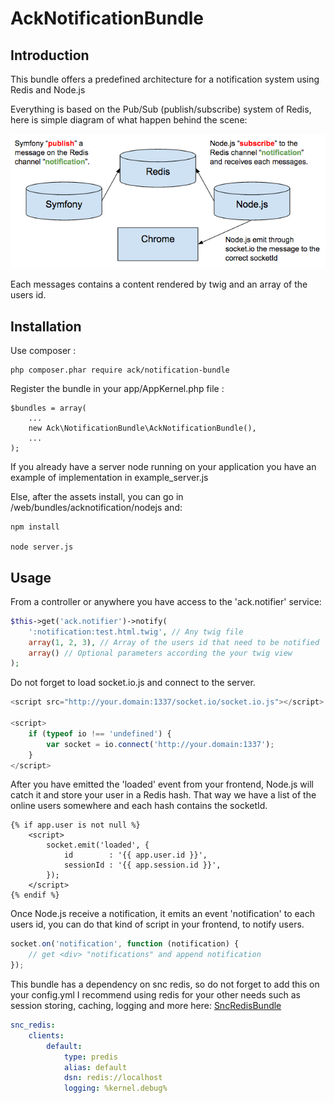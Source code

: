 AckNotificationBundle
=====================

Introduction
------------

This bundle offers a predefined architecture for a notification system using Redis and Node.js

Everything is based on the Pub/Sub (publish/subscribe) system of Redis, here is simple diagram of what happen behind the scene:

![Alt text](diagram.png?raw=true "Diag")

Each messages contains a content rendered by twig and an array of the users id.

Installation
------------

Use composer :

    php composer.phar require ack/notification-bundle

Register the bundle in your app/AppKernel.php file :

    $bundles = array(
        ...
        new Ack\NotificationBundle\AckNotificationBundle(),
        ...
    );

If you already have a server node running on your application you have an example of implementation in example_server.js

Else, after the assets install, you can go in /web/bundles/acknotification/nodejs and:

    npm install

    node server.js

Usage
------------

From a controller or anywhere you have access to the 'ack.notifier' service:

```php
$this->get('ack.notifier')->notify(
    ':notification:test.html.twig', // Any twig file
    array(1, 2, 3), // Array of the users id that need to be notified
    array() // Optional parameters according the your twig view
);
```
Do not forget to load socket.io.js and connect to the server.

```javascript
<script src="http://your.domain:1337/socket.io/socket.io.js"></script>

<script>
    if (typeof io !== 'undefined') {
        var socket = io.connect('http://your.domain:1337');
    }
</script>
```

After you have emitted the 'loaded' event from your frontend, Node.js will catch it and store your user in a Redis hash.
That way we have a list of the online users somewhere and each hash contains the socketId.

```twig
{% if app.user is not null %}
    <script>
        socket.emit('loaded', {
            id        : '{{ app.user.id }}',
            sessionId : '{{ app.session.id }}',
        });
    </script>
{% endif %}
```
Once Node.js receive a notification, it emits an event 'notification' to each users id, you can do that kind of script in your frontend, to notify users.

```javascript
socket.on('notification', function (notification) {
    // get <div> "notifications" and append notification
});
```
This bundle has a dependency on snc redis, so do not forget to add this on your config.yml
I recommend using redis for your other needs such as session storing, caching, logging and more here: [SncRedisBundle](https://github.com/snc/SncRedisBundle)

```yaml
snc_redis:
    clients:
        default:
            type: predis
            alias: default
            dsn: redis://localhost
            logging: %kernel.debug%
```